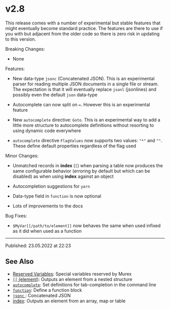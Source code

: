 # v2.8

This release comes with a number of experimental but stable features that might eventually become standard practice. The features are there to use if you with but adjacent from the older code so there is zero risk in updating to this version.

Breaking Changes:

* None

Features:

* New data-type `jsonc` (Concatenated JSON). This is an experimental parser for reading multiple JSON documents in a single file or stream. The expectation is that it will eventually replace `jsonl` (jsonlines) and possibly even the default `json` data-type

* Autocomplete can now split on `=`. However this is an experimental feature

* New `autocomplete` directive: `Goto`. This is an experimental way to add a little more structure to autocomplete definitions without resorting to using dynamic code everywhere

* `autocomplete` directive `FlagValues` now supports two values: `"*"` and `""`. These define default properties regardless of the flag used

Minor Changes:

* Unmatched records in **index** (`[`) when parsing a table now produces the same configurable behavior (erroring by default but which can be disabled) as when using **index** against an object

* Autocompletion suggestions for `yarn`

* Data-type field in `function` is now optional

* Lots of improvements to the docs

Bug Fixes:

* `$MyVar[[/path/to/element]]` now behaves the same when used infixed as it did when used as a function

<hr>

Published: 23.05.2022 at 22:23

## See Also

* [Reserved Variables](../user-guide/reserved-vars.md):
  Special variables reserved by Murex
* [`[[` (element)](../commands/element.md):
  Outputs an element from a nested structure
* [`autocomplete`](../commands/autocomplete.md):
  Set definitions for tab-completion in the command line
* [`function`](../commands/function.md):
  Define a function block
* [`jsonc` ](../types/jsonc.md):
  Concatenated JSON
* [index](../commands/item-index.md):
  Outputs an element from an array, map or table